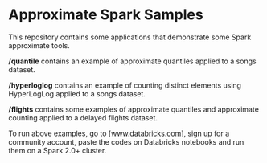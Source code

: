 # Approximate Spark Samples

This repository contains some applications that demonstrate some Spark approximate tools.

**/quantile** contains an example of approximate quantiles applied to a songs dataset.

**/hyperloglog** contains an example of counting distinct elements using HyperLogLog applied to a songs dataset.

**/flights** contains some examples of approximate quantiles and approximate counting applied to a delayed flights dataset.

To run above examples, go to [www.databricks.com], sign up for a community account, paste the codes on Databricks notebooks and run them on a Spark 2.0+ cluster.
